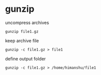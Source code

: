 # gunzip

uncompress archives

    gunzip file1.gz

keep archive file

    gunzip -c file1.gz > file1

define output folder

    gunzip -c file1.gz > /home/himanshu/file1

